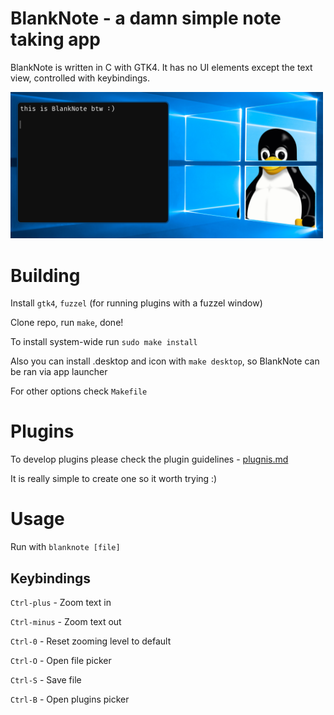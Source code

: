 # BlankNote - a damn simple note taking app 

BlankNote is written in C with GTK4. It has no UI elements except the text view, controlled with keybindings.

<img src="assets/photo.png" width="500px">

# Building
Install `gtk4`, `fuzzel` (for running plugins with a fuzzel window)

Clone repo, run `make`, done!

To install system-wide run `sudo make install`

Also you can install .desktop and icon with `make desktop`, so BlankNote can be ran via app launcher 

For other options check `Makefile`

# Plugins
To develop plugins please check the plugin guidelines - [plugnis.md](https://github.com/fynjirby/blanknote/blob/master/plugins.md)

It is really simple to create one so it worth trying :)

# Usage
Run with `blanknote [file]`

## Keybindings
`Ctrl-plus` - Zoom text in

`Ctrl-minus` - Zoom text out

`Ctrl-0` - Reset zooming level to default

`Ctrl-O` - Open file picker

`Ctrl-S` - Save file

`Ctrl-B` - Open plugins picker
